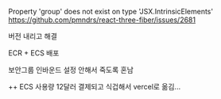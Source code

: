 Property 'group' does not exist on type 'JSX.IntrinsicElements'
https://github.com/pmndrs/react-three-fiber/issues/2681

버전 내리고 해결


ECR + ECS 배포

보안그룹 인바운드 설정 안해서 죽도록 혼남

++ ECS 사용량 12달러 결제되고 식겁해서 vercel로 옮김...
